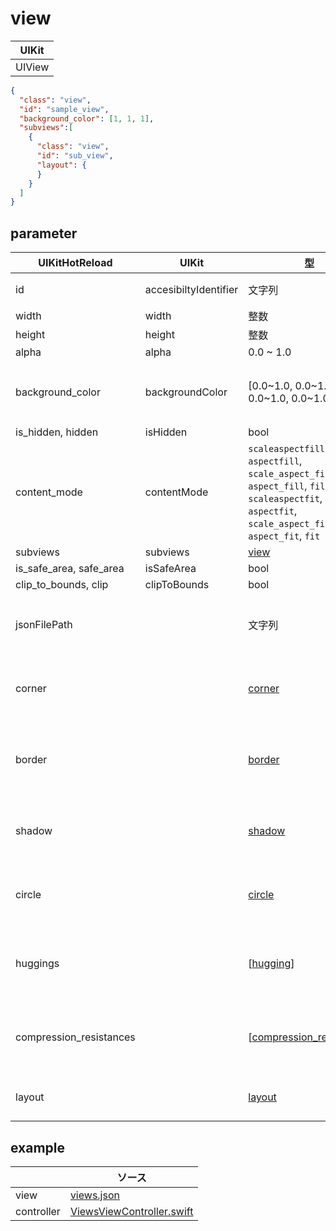 # view

| UIKit |
| ---- |
| UIView |

```json
{
  "class": "view",
  "id": "sample_view",
  "background_color": [1, 1, 1],
  "subviews":[
    {
      "class": "view",
      "id": "sub_view",
      "layout": {
      }
    }
  ]
}
```

## parameter

|  UIKitHotReload | UIKit  | 型 | description |
| ---- | ---- | ---- | ---- |
| id | accesibiltyIdentifier | 文字列 | ユニークであること |
| width | width | 整数 | |
| height | height | 整数 | |
| alpha | alpha | 0.0 ~ 1.0 | | 
| background_color | backgroundColor | [0.0\~1.0, 0.0\~1.0, 0.0\~1.0, 0.0\~1.0] | RGBAの順、 Aに指定がない場合は1.0になる |
| is_hidden, hidden |isHidden | bool | |
| content_mode | contentMode | `scaleaspectfill`, `aspectfill`, `scale_aspect_fill`, `aspect_fill`, `fill` <br> `scaleaspectfit`, `aspectfit`, `scale_aspect_fit`, `aspect_fit`, `fit` | |
| subviews | subviews | [view](#view) | |
| is_safe_area, safe_area | isSafeArea | bool | |
| clip_to_bounds, clip | clipToBounds | bool | |
| jsonFilePath | | 文字列 | コンポーネントとして分離させたjsonファイルのパス |
| corner | | [corner]((999.parameter.md#corner)) | UIViewのlayerで角丸を付けるパラメータ |
| border | |  [border](999.parameter.md#border) | UIViewのlayerでボーダーラインを引くパラメータ |
| shadow | |  [shadow](999.parameter.md#shadow) | UIViewのlayerで影を書くパラメータ |
| circle | |  [circle](999.parameter.md#circle) | UIViewのlayerで角丸にするパラメータ |
| huggings | |  \[[hugging](999.parameter.md#hugging)] | UIViewのContent Hugging Priorityのパラメータ |
| compression_resistances |  | \[[compression_resistance](999.parameter.md#compression_resistance)] | UIViewのCompression Resistance Priorityのパラメータ |
| layout |  | [layout](1.layout.md#layout) | AutoLayoutの制約のパラメータ |

## example

| | ソース |
| ---- | ---- | 
| view | [views.json](https://github.com/sakiyamaK/UIKitHotReload/blob/main/Example/UIKitHotReload/views/views.json) |
| controller | [ViewsViewController.swift](https://github.com/sakiyamaK/UIKitHotReload/blob/main/Example/UIKitHotReload/ViewController/ViewsViewController.swift) |


